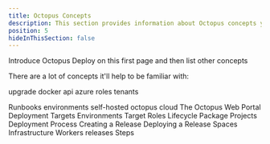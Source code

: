 ```yaml
---
title: Octopus Concepts
description: This section provides information about Octopus concepts you'll need to understand as you deploy software with Octopus Deploy.
position: 5
hideInThisSection: false
---
```


Introduce Octopus Deploy on this first page and then list other concepts

There are a lot of concepts it'll help to be familiar with:

upgrade
docker
api
azure
roles
tenants


Runbooks
environments
self-hosted
octopus cloud
The Octopus Web Portal
Deployment Targets
Environments
Target Roles
Lifecycle
Package
Projects
Deployment Process
Creating a Release
Deploying a Release
Spaces
Infrastructure
Workers
releases
Steps
